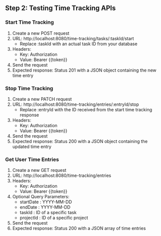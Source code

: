 ## Step 2: Testing Time Tracking APIs
### Start Time Tracking
1. Create a new POST request
2. URL: http://localhost:8080/time-tracking/tasks/:taskId/start
   - Replace :taskId with an actual task ID from your database
3. Headers:
   - Key: Authorization
   - Value: Bearer {{token}}
4. Send the request
5. Expected response: Status 201 with a JSON object containing the new time entry
### Stop Time Tracking
1. Create a new PATCH request
2. URL: http://localhost:8080/time-tracking/entries/:entryId/stop
   - Replace :entryId with the ID received from the start time tracking response
3. Headers:
   - Key: Authorization
   - Value: Bearer {{token}}
4. Send the request
5. Expected response: Status 200 with a JSON object containing the updated time entry
### Get User Time Entries
1. Create a new GET request
2. URL: http://localhost:8080/time-tracking/entries
3. Headers:
   - Key: Authorization
   - Value: Bearer {{token}}
4. Optional Query Parameters:
   - startDate : YYYY-MM-DD
   - endDate : YYYY-MM-DD
   - taskId : ID of a specific task
   - projectId : ID of a specific project
5. Send the request
6. Expected response: Status 200 with a JSON array of time entries